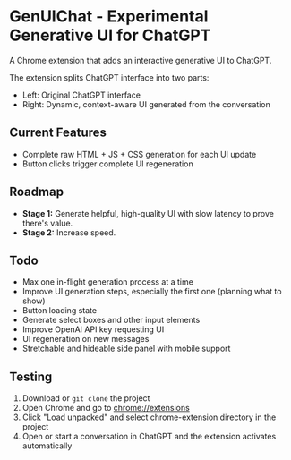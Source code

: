 # GenUIChat - Experimental Generative UI for ChatGPT

A Chrome extension that adds an interactive generative UI to ChatGPT.

The extension splits ChatGPT interface into two parts:
- Left: Original ChatGPT interface
- Right: Dynamic, context-aware UI generated from the conversation

## Current Features
- Complete raw HTML + JS + CSS generation for each UI update
- Button clicks trigger complete UI regeneration

## Roadmap
- **Stage 1:** Generate helpful, high-quality UI with slow latency to prove there's value.
- **Stage 2:** Increase speed.

## Todo
- Max one in-flight generation process at a time
- Improve UI generation steps, especially the first one (planning what to show)
- Button loading state
- Generate select boxes and other input elements
- Improve OpenAI API key requesting UI
- UI regeneration on new messages
- Stretchable and hideable side panel with mobile support

## Testing
1. Download or `git clone` the project
2. Open Chrome and go to [chrome://extensions](chrome://extensions)
3. Click "Load unpacked" and select chrome-extension directory in the project
4. Open or start a conversation in ChatGPT and the extension activates automatically
